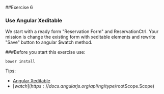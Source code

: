 ##Exercise 6
### Use Angular Xeditable
We start with a ready form "Reservation Form" and ReservationCtrl. Your mission is change the existing form with xeditable elements and rewrite "Save" button to angular $watch method.

###Before you start this exercise use:
<pre><code>bower install</code></pre>

Tips:
* [Angular Xeditable](http://vitalets.github.io/angular-xeditable/)
* [$watch] (https://docs.angularjs.org/api/ng/type/$rootScope.Scope)